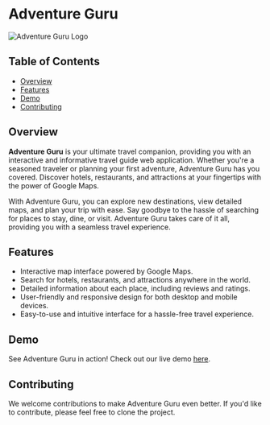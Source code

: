 # Adventure Guru

![Adventure Guru Logo](link-to-your-logo.png)

## Table of Contents

- [Overview](#overview)
- [Features](#features)
- [Demo](#demo)
- [Contributing](#contributing)

## Overview

**Adventure Guru** is your ultimate travel companion, providing you with an interactive and informative travel guide web application. Whether you're a seasoned traveler or planning your first adventure, Adventure Guru has you covered. Discover hotels, restaurants, and attractions at your fingertips with the power of Google Maps.

With Adventure Guru, you can explore new destinations, view detailed maps, and plan your trip with ease. Say goodbye to the hassle of searching for places to stay, dine, or visit. Adventure Guru takes care of it all, providing you with a seamless travel experience.

## Features

- Interactive map interface powered by Google Maps.
- Search for hotels, restaurants, and attractions anywhere in the world.
- Detailed information about each place, including reviews and ratings.
- User-friendly and responsive design for both desktop and mobile devices.
- Easy-to-use and intuitive interface for a hassle-free travel experience.

## Demo

See Adventure Guru in action! Check out our live demo [here](link-to-your-demo).

## Contributing

We welcome contributions to make Adventure Guru even better. If you'd like to contribute, please feel free to clone the project.
